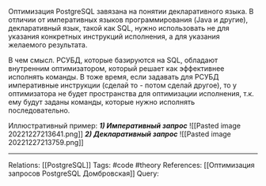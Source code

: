 Оптимизация PostgreSQL завязана на понятии декларативного языка. В отличии от императивных языков программирования (Java и другие), декларативный язык, такой как SQL, нужно использовать не для указания конкретных инструкций исполнения, а для указания желаемого результата.

В чем смысл. РСУБД, которые базируются на SQL, обладают внутренним оптимизатором, который решает как эффективнее исполнять команды. В тоже время, если задавать для РСУБД императивные инструкции (сделай то - потом сделай другое), то у оптимизатора не будет пространства для оптимизации исполнения, т.к. ему будут заданы команды, которые нужно исполнять последовательно. 

Иллюстративный пример:
***1) Императивный запрос***
![[Pasted image 20221227213641.png]]
***2) Декларативный запрос***
![[Pasted image 20221227213759.png]]

___
Relations: [[PostgreSQL]] 
Tags: #code #theory 
References: [[Оптимизация запросов PostgreSQL Домбровская]] 
Query: 